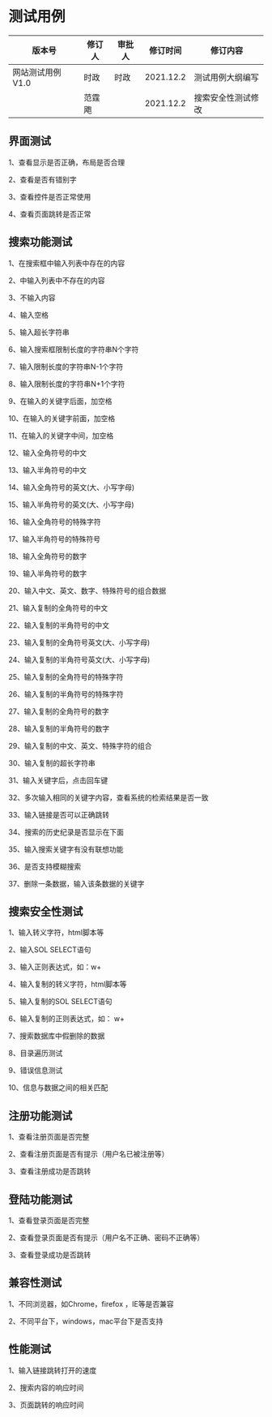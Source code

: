 # 测试用例

| 版本号         | 修订人  | 审批人  | 修订时间      | 修订内容      |
| ----------- | ---- | ---- | --------- | --------- |
| 网站测试用例 V1.0 | 时政   | 时政   | 2021.12.2 | 测试用例大纲编写  |
|             | 范霆飑  |      | 2021.12.2 | 搜索安全性测试修改 |

## 界面测试

1、查看显示是否正确，布局是否合理

2、查看是否有错别字

3、查看控件是否正常使用

4、查看页面跳转是否正常

## 搜索功能测试

1、在搜索框中输入列表中存在的内容

2、中输入列表中不存在的内容

3、不输入内容

4、输入空格

5、输入超长字符串

6、输入搜索框限制长度的字符串N个字符

7、输入限制长度的字符串N-1个字符

8、输入限制长度的字符串N+1个字符

9、在输入的关键字后面，加空格

10、在输入的关键字前面，加空格

11、在输入的关键字中间，加空格

12、输入全角符号的中文

13、输入半角符号的中文

14、输入全角符号的英文(大、小写字母)

15、输入半角符号的英文(大、小写字母)

16、输入全角符号的特殊字符

17、输入半角符号的特殊符号

18、输入全角符号的数字

19、输入半角符号的数字

20、输入中文、英文、数字、特殊符号的组合数据

21、输入复制的全角符号的中文

22、输入复制的半角符号的中文

23、输入复制的全角符号英文(大、小写字母)

24、输入复制的半角符号英文(大、小写字母)

25、输入复制的全角符号的特殊字符

26、输入复制的半角符号的特殊字符

27、输入复制的全角符号的数字

28、输入复制的半角符号的数字

29、输入复制的中文、英文、特殊字符的组合

30、输入复制的超长字符串

31、输入关键字后，点击回车键

32、多次输入相同的关键字内容，查看系统的检索结果是否一致

33、输入链接是否可以正确跳转

34、搜索的历史纪录是否显示在下面

35、输入搜索关键字有没有联想功能

36、是否支持模糊搜索

37、删除一条数据，输入该条数据的关键字

## 搜索安全性测试

1、输入转义字符，html脚本等

2、输入SOL SELECT语句

3、输入正则表达式，如：w+

4、输入复制的转义字符，html脚本等

5、输入复制的SOL SELECT语句

6、输入复制的正则表达式，如： w+

7、搜索数据库中假删除的数据

8、目录遍历测试

9、错误信息测试

10、信息与数据之间的相关匹配

## 注册功能测试

1、查看注册页面是否完整

2、查看注册页面是否有提示（用户名已被注册等）

3、查看注册成功是否跳转

## 登陆功能测试

1、查看登录页面是否完整

2、查看登录页面是否有提示（用户名不正确、密码不正确等）

3、查看登录成功是否跳转

## 兼容性测试

1、不同浏览器，如Chrome，firefox ，IE等是否兼容

2、不同平台下，windows，mac平台下是否支持

## 性能测试

1、输入链接跳转打开的速度

2、搜索内容的响应时间

3、页面跳转的响应时间
